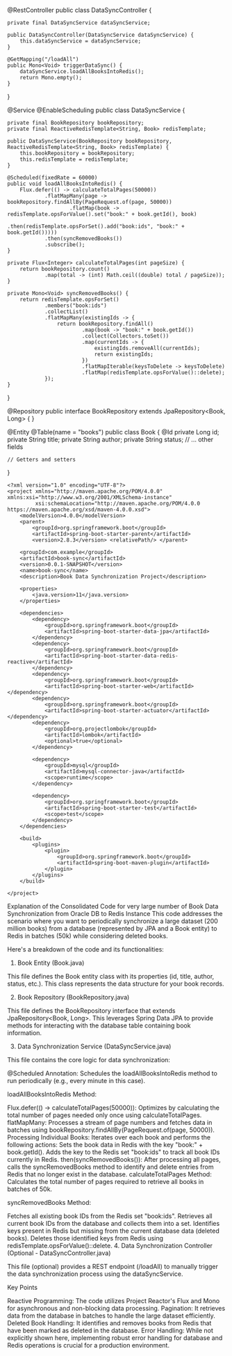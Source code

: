 @RestController 
public class DataSyncController {

    private final DataSyncService dataSyncService;

    public DataSyncController(DataSyncService dataSyncService) {
        this.dataSyncService = dataSyncService;
    }

    @GetMapping("/loadAll")
    public Mono<Void> triggerDataSync() {
        dataSyncService.loadAllBooksIntoRedis();
        return Mono.empty();
    }
}


@Service
@EnableScheduling
public class DataSyncService {

    private final BookRepository bookRepository;
    private final ReactiveRedisTemplate<String, Book> redisTemplate;

    public DataSyncService(BookRepository bookRepository, ReactiveRedisTemplate<String, Book> redisTemplate) {
        this.bookRepository = bookRepository;
        this.redisTemplate = redisTemplate;
    }

    @Scheduled(fixedRate = 60000)
    public void loadAllBooksIntoRedis() {
        Flux.defer(() -> calculateTotalPages(50000))
                .flatMapMany(page -> bookRepository.findAllBy(PageRequest.of(page, 50000))
                        .flatMap(book -> redisTemplate.opsForValue().set("book:" + book.getId(), book)
                                .then(redisTemplate.opsForSet().add("book:ids", "book:" + book.getId()))))
                .then(syncRemovedBooks())
                .subscribe();
    }

    private Flux<Integer> calculateTotalPages(int pageSize) {
        return bookRepository.count()
                .map(total -> (int) Math.ceil((double) total / pageSize));
    }

    private Mono<Void> syncRemovedBooks() {
        return redisTemplate.opsForSet()
                .members("book:ids")
                .collectList()
                .flatMapMany(existingIds -> {
                    return bookRepository.findAll()
                            .map(book -> "book:" + book.getId())
                            .collect(Collectors.toSet())
                            .map(currentIds -> {
                                existingIds.removeAll(currentIds);
                                return existingIds;
                            })
                            .flatMapIterable(keysToDelete -> keysToDelete)
                            .flatMap(redisTemplate.opsForValue()::delete);
                });
    }
}


@Repository
public interface BookRepository extends JpaRepository<Book, Long> {
}


@Entity
@Table(name = "books")
public class Book {
    @Id
    private Long id;
    private String title;
    private String author;
    private String status; // ... other fields

    // Getters and setters
}

```
<?xml version="1.0" encoding="UTF-8"?>
<project xmlns="http://maven.apache.org/POM/4.0.0" xmlns:xsi="http://www.w3.org/2001/XMLSchema-instance"
         xsi:schemaLocation="http://maven.apache.org/POM/4.0.0 https://maven.apache.org/xsd/maven-4.0.0.xsd">
    <modelVersion>4.0.0</modelVersion>
    <parent>
        <groupId>org.springframework.boot</groupId>
        <artifactId>spring-boot-starter-parent</artifactId>
        <version>2.8.3</version> <relativePath/> </parent>

    <groupId>com.example</groupId>
    <artifactId>book-sync</artifactId>
    <version>0.0.1-SNAPSHOT</version>
    <name>book-sync</name>
    <description>Book Data Synchronization Project</description>

    <properties>
        <java.version>11</java.version>
    </properties>

    <dependencies>
        <dependency>
            <groupId>org.springframework.boot</groupId>
            <artifactId>spring-boot-starter-data-jpa</artifactId>
        </dependency>
        <dependency>
            <groupId>org.springframework.boot</groupId>
            <artifactId>spring-boot-starter-data-redis-reactive</artifactId>
        </dependency>
        <dependency>
            <groupId>org.springframework.boot</groupId>
            <artifactId>spring-boot-starter-web</artifactId> </dependency>
        <dependency>
            <groupId>org.springframework.boot</groupId>
            <artifactId>spring-boot-starter-actuator</artifactId> </dependency>
        <dependency>
            <groupId>org.projectlombok</groupId>
            <artifactId>lombok</artifactId>
            <optional>true</optional>
        </dependency>

        <dependency>
            <groupId>mysql</groupId>
            <artifactId>mysql-connector-java</artifactId>
            <scope>runtime</scope>
        </dependency>

        <dependency>
            <groupId>org.springframework.boot</groupId>
            <artifactId>spring-boot-starter-test</artifactId>
            <scope>test</scope>
        </dependency>
    </dependencies>

    <build>
        <plugins>
            <plugin>
                <groupId>org.springframework.boot</groupId>
                <artifactId>spring-boot-maven-plugin</artifactId>
            </plugin>
        </plugins>
    </build>

</project>
```

Explanation of the Consolidated Code for very large number of Book Data Synchronization from Oracle DB to Redis Instance
This code addresses the scenario where you want to periodically synchronize a large dataset (200 million books) from a database (represented by JPA and a Book entity) to Redis in batches (50k) while considering deleted books.

Here's a breakdown of the code and its functionalities:

1. Book Entity (Book.java)

This file defines the Book entity class with its properties (id, title, author, status, etc.). This class represents the data structure for your book records.

2. Book Repository (BookRepository.java)

This file defines the BookRepository interface that extends JpaRepository<Book, Long>. This leverages Spring Data JPA to provide methods for interacting with the database table containing book information.

3. Data Synchronization Service (DataSyncService.java)

This file contains the core logic for data synchronization:

@Scheduled Annotation: Schedules the loadAllBooksIntoRedis method to run periodically (e.g., every minute in this case).

loadAllBooksIntoRedis Method:

Flux.defer(() -> calculateTotalPages(50000)): Optimizes by calculating the total number of pages needed only once using calculateTotalPages.
flatMapMany: Processes a stream of page numbers and fetches data in batches using bookRepository.findAllBy(PageRequest.of(page, 50000)).
Processing Individual Books: Iterates over each book and performs the following actions:
Sets the book data in Redis with the key "book:" + book.getId().
Adds the key to the Redis set "book:ids" to track all book IDs currently in Redis.
then(syncRemovedBooks()): After processing all pages, calls the syncRemovedBooks method to identify and delete entries from Redis that no longer exist in the database.
calculateTotalPages Method: Calculates the total number of pages required to retrieve all books in batches of 50k.

syncRemovedBooks Method:

Fetches all existing book IDs from the Redis set "book:ids".
Retrieves all current book IDs from the database and collects them into a set.
Identifies keys present in Redis but missing from the current database data (deleted books).
Deletes those identified keys from Redis using redisTemplate.opsForValue()::delete.
4. Data Synchronization Controller (Optional - DataSyncController.java)

This file (optional) provides a REST endpoint (/loadAll) to manually trigger the data synchronization process using the dataSyncService.

Key Points

Reactive Programming: The code utilizes Project Reactor's Flux and Mono for asynchronous and non-blocking data processing.
Pagination: It retrieves data from the database in batches to handle the large dataset efficiently.
Deleted Book Handling: It identifies and removes books from Redis that have been marked as deleted in the database.
Error Handling: While not explicitly shown here, implementing robust error handling for database and Redis operations is crucial for a production environment.
